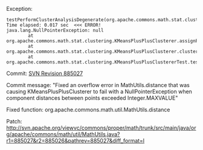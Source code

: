 Exception:

    testPerformClusterAnalysisDegenerate(org.apache.commons.math.stat.clustering.KMeansPlusPlusClustererTest)  Time elapsed: 0.017 sec  <<< ERROR!
    java.lang.NullPointerException: null
            at org.apache.commons.math.stat.clustering.KMeansPlusPlusClusterer.assignPointsToClusters(KMeansPlusPlusClusterer.java:91)
            at org.apache.commons.math.stat.clustering.KMeansPlusPlusClusterer.cluster(KMeansPlusPlusClusterer.java:57)
            at org.apache.commons.math.stat.clustering.KMeansPlusPlusClustererTest.testPerformClusterAnalysisDegenerate(KMeansPlusPlusClustererTest.java:43)


Commit: [SVN Revision 885027](http://svn.apache.org/viewvc?view=revision&revision=885027)

Commit message: "Fixed an overflow error in MathUtils.distance that was causing KMeansPlusPlusClusterer to fail with a NullPointerException when component distances between points exceeded Integer.MAXVALUE"

Fixed function: org.apache.commons.math.util.MathUtils.distance

Patch: <http://svn.apache.org/viewvc/commons/proper/math/trunk/src/main/java/org/apache/commons/math/util/MathUtils.java?r1=885027&r2=885026&pathrev=885027&diff_format=l>

